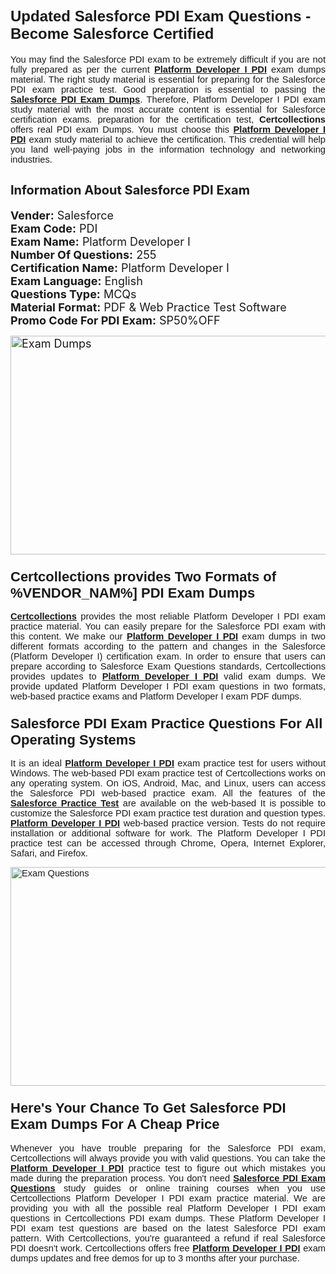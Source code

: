 <h1><span style="font-size:24px"><span style="font-family:Calibri,sans-serif"><strong>Updated Salesforce PDI Exam Questions - Become Salesforce Certified</strong></span></span></h1> <p style="text-align:justify"><span style="font-size:11pt"><span style="font-family:Calibri,sans-serif">You may find the Salesforce PDI exam to be extremely difficult if you are not fully prepared as per the current <u><strong>Platform Developer I PDI</strong></u> exam dumps material. The right study material is essential for preparing for the Salesforce PDI exam practice test. Good preparation is essential to passing the <a href="https://www.certcollections.com/pdi-exam-questions"><u><strong>Salesforce PDI Exam Dumps</strong></u></a>. Therefore, Platform Developer I PDI exam study material with the most accurate content is essential for Salesforce certification exams. preparation for the certification test, <strong>Certcollections</strong> offers real PDI exam Dumps. You must choose this <u><strong>Platform Developer I PDI</strong></u> exam study material to achieve the certification. This credential will help you land well-paying jobs in the information technology and networking industries.</span></span></p> <h2 style="text-align:justify"><strong><span style="font-size:20px">Information About Salesforce PDI Exam</span></strong></h2> <p style="text-align:justify"><span style="font-size:18px"><strong>Vender:</strong> Salesforce<br /> <strong>Exam Code:</strong> PDI<br /> <strong>Exam Name:</strong> Platform Developer I<br /> <strong>Number Of Questions:</strong> 255<br /> <strong>Certification Name:</strong> Platform Developer I<br /> <strong>Exam Language:</strong> English<br /> <strong>Questions Type:</strong> MCQs<br /> <strong>Material Format:</strong> PDF & Web Practice Test Software<br /> <strong>Promo Code For PDI Exam:</strong> SP50%OFF</span></p> <p style="text-align:justify"><span style="font-size:18px"><a href="https://www.certcollections.com/pdi-exam-questions" rel="no-follow"><img alt="Exam Dumps" src="https://www.certcollections.com/uploads/content/certcollections.jpg" style="height:350px; width:750px" /></a></span></p> <h3><span style="font-size:22px"><span style="font-family:Calibri,sans-serif"><strong>Certcollections provides Two Formats of %VENDOR_NAM%] PDI Exam Dumps</strong></span></span></h3> <p style="text-align:justify"><span style="font-size:11pt"><span style="font-family:Calibri,sans-serif"><a href="https://www.certcollections.com/"><u><strong>Certcollections</strong></u></a> provides the most reliable Platform Developer I PDI exam practice material. You can easily prepare for the Salesforce PDI exam with this content. We make our <u><strong>Platform Developer I PDI</strong></u> exam dumps in two different formats according to the pattern and changes in the Salesforce (Platform Developer I) certification exam. In order to ensure that users can prepare according to Salesforce Exam Questions standards, Certcollections provides updates to <u><strong>Platform Developer I PDI</strong></u> valid exam dumps. We provide updated Platform Developer I PDI exam questions in two formats, web-based practice exams and Platform Developer I exam PDF dumps.</span></span></p> <h3><span style="font-size:22px"><span style="font-family:Calibri,sans-serif"><strong>Salesforce PDI Exam Practice Questions For All Operating Systems</strong></span></span></h3> <p style="text-align:justify"><span style="font-size:11pt"><span style="font-family:Calibri,sans-serif">It is an ideal <u><strong>Platform Developer I PDI</strong></u> exam practice test for users without Windows. The web-based PDI exam practice test of Certcollections works on any operating system. On iOS, Android, Mac, and Linux, users can access the Salesforce PDI web-based practice exam. All the features of the <a href="https://www.certcollections.com/salesforce-exam-dumps"><u><strong>Salesforce Practice Test</strong></u></a> are available on the web-based It is possible to customize the Salesforce PDI exam practice test duration and question types. <u><strong>Platform Developer I PDI</strong></u> web-based practice version. Tests do not require installation or additional software for work. The Platform Developer I PDI practice test can be accessed through Chrome, Opera, Internet Explorer, Safari, and Firefox.</span></span></p> <p style="text-align:justify"><span style="font-size:11pt"><span style="font-family:Calibri,sans-serif"><a href="https://www.certcollections.com/pdi-exam-questions" rel="no-follow"><img alt="Exam Questions" src="https://www.certcollections.com/uploads/content/55597321.jpg" style="height:350px; width:750px" /></a></span></span></p> <h3><span style="font-size:22px"><span style="font-family:Calibri,sans-serif"><strong>Here's Your Chance To Get Salesforce PDI Exam Dumps For A Cheap Price</strong></span></span></h3> <p style="text-align:justify"><span style="font-size:11pt"><span style="font-family:Calibri,sans-serif">Whenever you have trouble preparing for the Salesforce PDI exam, Certcollections will always provide you with valid questions. You can take the <u><strong>Platform Developer I PDI</strong></u> practice test to figure out which mistakes you made during the preparation process. You don't need <a href="https://www.certcollections.com/pdi-exam-questions"><u><strong>Salesforce PDI Exam Questions</strong></u></a> study guides or online training courses when you use Certcollections Platform Developer I PDI exam practice material. We are providing you with all the possible real Platform Developer I PDI exam questions in Certcollections PDI exam dumps. These Platform Developer I PDI exam test questions are based on the latest Salesforce PDI exam pattern. With Certcollections, you're guaranteed a refund if real Salesforce PDI doesn't work. Certcollections offers free <u><strong>Platform Developer I PDI</strong></u> exam dumps updates and free demos for up to 3 months after your purchase.</span></span></p>

